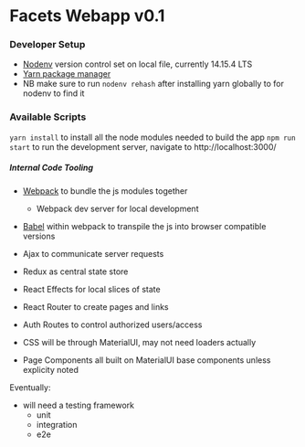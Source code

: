 # Facets Webapp v0.1
### Developer Setup
- [Nodenv](https://github.com/nodenv/nodenv) version control set on local file, currently 14.15.4 LTS
- [Yarn package manager](https://yarnpkg.com/getting-started)
- NB make sure to run `nodenv rehash` after installing yarn globally to for nodenv to find it

### Available Scripts
`yarn install` to install all the node modules needed to build the app
`npm run start` to run the development server, navigate to http://localhost:3000/
##### Internal Code Tooling

- [Webpack](https://webpack.js.org/concepts/) to bundle the js modules together
    - Webpack dev server for local development
- [Babel](https://babeljs.io/setup#via-config) within webpack to transpile the js into browser compatible versions

- Ajax to communicate server requests
- Redux as central state store
- React Effects for local slices of state
- React Router to create pages and links
- Auth Routes to control authorized users/access

- CSS will be through MaterialUI, may not need loaders actually
- Page Components all built on MaterialUI base components unless explicity noted

Eventually:
- will need a testing framework 
    - unit
    - integration
    - e2e



